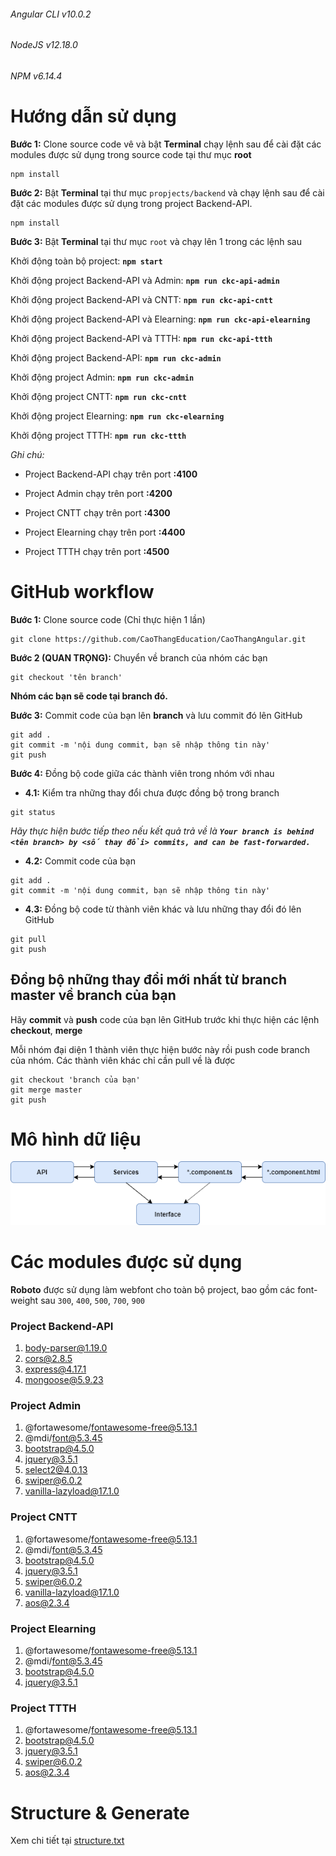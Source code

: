 ###### Angular CLI v10.0.2
###### NodeJS v12.18.0
###### NPM v6.14.4

# Hướng dẫn sử dụng

**Bước 1:** Clone source code vê và bật **Terminal** chạy lệnh sau để cài đặt các modules được sử dụng trong source code tại thư mục **root**

```
npm install
``` 

**Bước 2:** Bật **Terminal** tại thư mục `propjects/backend` và chạy lệnh sau để cài đặt các modules được sử dụng trong project Backend-API.

```
npm install
``` 

**Bước 3:** Bật **Terminal** tại thư mục `root` và chạy lên 1 trong các lệnh sau

Khởi động toàn bộ project: **`npm start`**

Khởi động project Backend-API và Admin: **`npm run ckc-api-admin`**

Khởi động project Backend-API và CNTT: **`npm run ckc-api-cntt`**

Khởi động project Backend-API và Elearning: **`npm run ckc-api-elearning`**

Khởi động project Backend-API và TTTH: **`npm run ckc-api-ttth`**

Khởi động project Backend-API: **`npm run ckc-admin`**

Khởi động project Admin: **`npm run ckc-admin`**

Khởi động project CNTT: **`npm run ckc-cntt`**

Khởi động project Elearning: **`npm run ckc-elearning`**

Khởi động project TTTH: **`npm run ckc-ttth`**

*Ghi chú:*

- Project Backend-API chạy trên port **:4100**

- Project Admin chạy trên port **:4200**

- Project CNTT chạy trên port **:4300**

- Project Elearning chạy trên port **:4400**

- Project TTTH chạy trên port **:4500**


# GitHub workflow

**Bước 1:** Clone source code (Chỉ thực hiện 1 lần)

```
git clone https://github.com/CaoThangEducation/CaoThangAngular.git
```

**Bước 2 (QUAN TRỌNG):** Chuyển về branch của nhóm các bạn

```
git checkout 'tên branch'
```

**Nhóm các bạn sẽ code tại branch đó.**


**Bước 3:** Commit code của bạn lên **branch** và lưu commit đó lên GitHub

```
git add .
git commit -m 'nội dung commit, bạn sẽ nhập thông tin này'
git push
```

**Bước 4:** Đồng bộ code giữa các thành viên trong nhóm với nhau

- **4.1:** Kiểm tra những thay đổi chưa được đồng bộ trong branch

```
git status
```

*Hãy thực hiện bước tiếp theo nếu kết quả trả về là **`Your branch is behind <tên branch> by <số thay đổi> commits, and can be fast-forwarded.`***

- **4.2:** Commit code của bạn

```
git add .
git commit -m 'nội dung commit, bạn sẽ nhập thông tin này'
```

- **4.3:** Đồng bộ code từ thành viên khác và lưu những thay đổi đó lên GitHub

```
git pull
git push
```

## Đồng bộ những thay đổi mới nhất từ branch master về branch của bạn

Hãy **commit** và **push** code của bạn lên GitHub trước khi thực hiện các lệnh **checkout**, **merge**

Mỗi nhóm đại diện 1 thành viên thực hiện bước này rồi push code branch của nhóm. Các thành viên khác chỉ cần pull về là được

```
git checkout 'branch của bạn'
git merge master
git push
```

# Mô hình dữ liệu

<p align='center'>
  <img src='markdown-assets/Diagram.png' alt='markdown-assets/Diagram.png'>
</p>

# Các modules được sử dụng

**Roboto** được sử dụng làm webfont cho toàn bộ project, bao gồm các font-weight sau `300`, `400`, `500`, `700`, `900`

### Project Backend-API

1. body-parser@1.19.0
2. cors@2.8.5
3. express@4.17.1
4. mongoose@5.9.23

### Project Admin

1. @fortawesome/fontawesome-free@5.13.1
2. @mdi/font@5.3.45
3. bootstrap@4.5.0
4. jquery@3.5.1
5. select2@4.0.13
6. swiper@6.0.2
7. vanilla-lazyload@17.1.0

### Project CNTT

1. @fortawesome/fontawesome-free@5.13.1
2. @mdi/font@5.3.45
3. bootstrap@4.5.0
4. jquery@3.5.1
6. swiper@6.0.2
7. vanilla-lazyload@17.1.0
8. aos@2.3.4

### Project Elearning

1. @fortawesome/fontawesome-free@5.13.1
2. @mdi/font@5.3.45
3. bootstrap@4.5.0
4. jquery@3.5.1


### Project TTTH

1. @fortawesome/fontawesome-free@5.13.1
2. bootstrap@4.5.0
3. jquery@3.5.1
4. swiper@6.0.2
5. aos@2.3.4


# Structure & Generate

Xem chi tiết tại [structure.txt](structure.txt)
